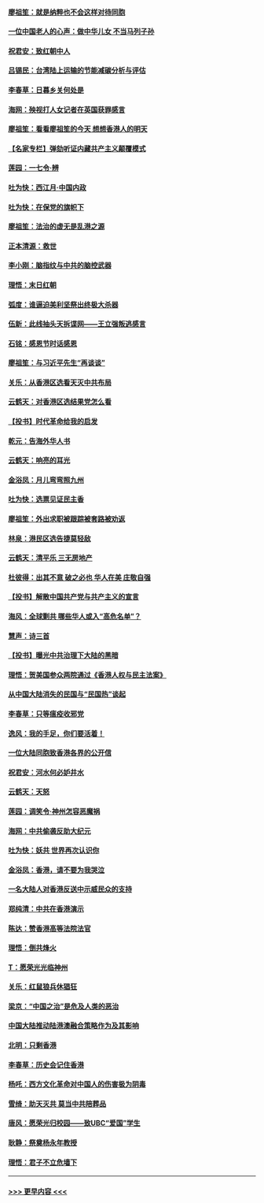 #### [廖祖笙：就是纳粹也不会这样对待同胞](../pages/nsc993/n11697658.md?t=12041155) 
#### [一位中国老人的心声：做中华儿女 不当马列子孙](../pages/nsc993/n11697525.md?t=12041155) 
#### [祝君安：致红朝中人](../pages/nsc993/n11697518.md?t=12041155) 
#### [吕锡民：台湾陆上运输的节能减碳分析与评估](../pages/nsc993/n11694983.md?t=12041155) 
#### [李春草：日暮乡关何处是](../pages/nsc993/n11694805.md?t=12041155) 
#### [海网：殃视打人女记者在英国获罪感言](../pages/nsc993/n11693832.md?t=12041155) 
#### [廖祖笙：看看廖祖笙的今天 想想香港人的明天](../pages/nsc993/n11693707.md?t=12041155) 
#### [【名家专栏】弹劾听证内藏共产主义颠覆模式](../pages/nsc993/n11693563.md?t=12041155) 
#### [莲园：一七令‧辨](../pages/nsc993/n11692558.md?t=12041155) 
#### [吐为快：西江月·中国内政](../pages/nsc993/n11692071.md?t=12041155) 
#### [吐为快：在保党的旗帜下](../pages/nsc993/n11691188.md?t=12041155) 
#### [廖祖笙：法治的虚无是乱港之源](../pages/nsc993/n11690605.md?t=12041155) 
#### [正本清源：救世](../pages/nsc993/n11689134.md?t=12041155) 
#### [李小刚：脑指纹与中共的脑控武器](../pages/nsc993/n11688900.md?t=12041155) 
#### [理悟：末日红朝](../pages/nsc993/n11688829.md?t=12041155) 
#### [弧度：谁逼迫美利坚祭出终极大杀器](../pages/nsc993/n11688735.md?t=12041155) 
#### [伍新：此线抽头天拆谍网——王立强叛逃感言](../pages/nsc993/n11687981.md?t=12041155) 
#### [石铭：感恩节时话感恩](../pages/nsc993/n11687568.md?t=12041155) 
#### [廖祖笙：与习近平先生“再谈谈”](../pages/nsc993/n11687005.md?t=12041155) 
#### [关乐：从香港区选看天灭中共布局](../pages/nsc993/n11686647.md?t=12041155) 
#### [云鹤天：对香港区选结果党怎么看](../pages/nsc993/n11686216.md?t=12041155) 
#### [【投书】时代革命给我的启发](../pages/nsc993/n11684287.md?t=12041155) 
#### [乾元：告海外华人书](../pages/nsc993/n11684044.md?t=12041155) 
#### [云鹤天：响亮的耳光](../pages/nsc993/n11684254.md?t=12041155) 
#### [金浴凤：月儿弯弯照九州](../pages/nsc993/n11684231.md?t=12041155) 
#### [吐为快：选票见证民主香](../pages/nsc993/n11684206.md?t=12041155) 
#### [廖祖笙：外出求职被跟踪被套路被劝返](../pages/nsc993/n11683874.md?t=12041155) 
#### [林泉：港民区选告捷莫轻敌](../pages/nsc993/n11683930.md?t=12041155) 
#### [云鹤天：清平乐 三无房地产](../pages/nsc993/n11681521.md?t=12041155) 
#### [杜彼得：出其不意 破之必也 华人在美 庄敬自强](../pages/nsc993/n11679554.md?t=12041155) 
#### [【投书】解散中国共产党与共产主义的宣言](../pages/nsc993/n11679177.md?t=12041155) 
#### [海风：全球剿共 哪些华人或入“高危名单”？](../pages/nsc993/n11678617.md?t=12041155) 
#### [慧声：诗三首](../pages/nsc993/n11678848.md?t=12041155) 
#### [【投书】曝光中共治理下大陆的黑暗](../pages/nsc993/n11678674.md?t=12041155) 
#### [理悟：贺美国参众两院通过《香港人权与民主法案》](../pages/nsc993/n11678104.md?t=12041155) 
#### [从中国大陆消失的民国与“民国热”谈起](../pages/nsc993/n11678075.md?t=12041155) 
#### [李春草：只等瘟疫收邪党](../pages/nsc993/n11677308.md?t=12041155) 
#### [逸风：我的手足，你们要活着！](../pages/nsc993/n11676352.md?t=12041155) 
#### [一位大陆同胞致香港各界的公开信](../pages/nsc993/n11675761.md?t=12041155) 
#### [祝君安：河水何必妒井水](../pages/nsc993/n11675746.md?t=12041155) 
#### [云鹤天：天怒](../pages/nsc993/n11675718.md?t=12041155) 
#### [莲园：调笑令‧神州怎容恶魔祸](../pages/nsc993/n11675648.md?t=12041155) 
#### [海网：中共偷袭反助大纪元](../pages/nsc993/n11673515.md?t=12041155) 
#### [吐为快：妖共 世界再次认识你](../pages/nsc993/n11673506.md?t=12041155) 
#### [金浴凤：香港，请不要为我哭泣](../pages/nsc993/n11673248.md?t=12041155) 
#### [一名大陆人对香港反送中示威民众的支持](../pages/nsc993/n11672615.md?t=12041155) 
#### [郑纯清：中共在香港演示](../pages/nsc993/n11670539.md?t=12041155) 
#### [陈达：赞香港高等法院法官](../pages/nsc993/n11669542.md?t=12041155) 
#### [理悟：倒共烽火](../pages/nsc993/n11668844.md?t=12041155) 
#### [T：愿荣光光临神州](../pages/nsc993/n11668421.md?t=12041155) 
#### [关乐：红鼠狼兵休猖狂](../pages/nsc993/n11668378.md?t=12041155) 
#### [梁京：“中国之治”是危及人类的恶治](../pages/nsc993/n11668328.md?t=12041155) 
#### [中国大陆推动陆港澳融合策略作为及其影响](../pages/nsc993/n11668157.md?t=12041155) 
#### [北明：只剩香港](../pages/nsc993/n11668002.md?t=12041155) 
#### [李春草：历史会记住香港](../pages/nsc993/n11667927.md?t=12041155) 
#### [杨吒：西方文化革命对中国人的伤害极为阴毒](../pages/nsc993/n11664521.md?t=12041155) 
#### [雪绮：助天灭共 莫当中共陪葬品](../pages/nsc993/n11662650.md?t=12041155) 
#### [唐风：愿荣光归校园——致UBC“爱国”学生](../pages/nsc993/n11662194.md?t=12041155) 
#### [耿静：祭奠杨永年教授](../pages/nsc993/n11662514.md?t=12041155) 
#### [理悟：君子不立危墙下](../pages/nsc993/n11662172.md?t=12041155) 

----
#### [ >>> 更早内容 <<< ](../indexes/nsc993-earlier.md)
